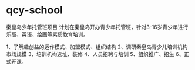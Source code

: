 # qcy-school
秦皇岛少年托管班项目
计划在秦皇岛开办青少年托管班，针对3-16岁青少年进行乐高、英语、绘画等素质教育培训。

1、了解趣创益的运作模式、加盟模式、组织结构
2、调研秦皇岛青少儿培训机构市场规模
3、培训机构选址、装修
4、人员招聘与培训
5、组织推广、招生
6、正式开课。
